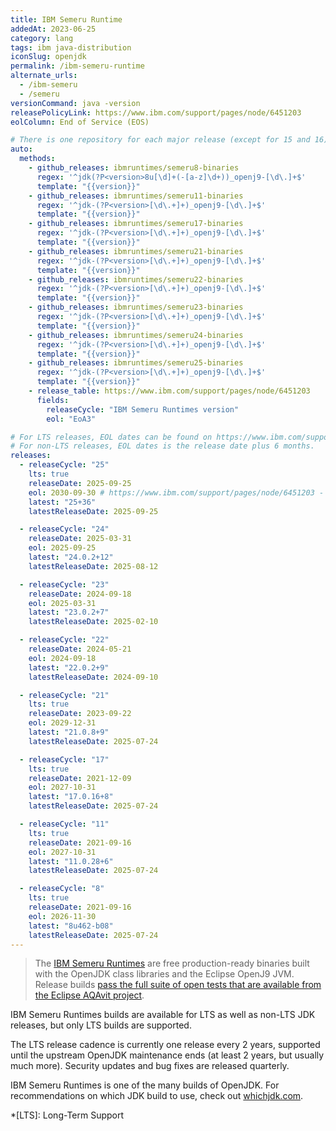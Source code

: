 ```yaml
---
title: IBM Semeru Runtime
addedAt: 2023-06-25
category: lang
tags: ibm java-distribution
iconSlug: openjdk
permalink: /ibm-semeru-runtime
alternate_urls:
  - /ibm-semeru
  - /semeru
versionCommand: java -version
releasePolicyLink: https://www.ibm.com/support/pages/node/6451203
eolColumn: End of Service (EOS)

# There is one repository for each major release (except for 15 and 16).
auto:
  methods:
    - github_releases: ibmruntimes/semeru8-binaries
      regex: '^jdk(?P<version>8u[\d]+(-[a-z]\d+))_openj9-[\d\.]+$'
      template: "{{version}}"
    - github_releases: ibmruntimes/semeru11-binaries
      regex: '^jdk-(?P<version>[\d\.+]+)_openj9-[\d\.]+$'
      template: "{{version}}"
    - github_releases: ibmruntimes/semeru17-binaries
      regex: '^jdk-(?P<version>[\d\.+]+)_openj9-[\d\.]+$'
      template: "{{version}}"
    - github_releases: ibmruntimes/semeru21-binaries
      regex: '^jdk-(?P<version>[\d\.+]+)_openj9-[\d\.]+$'
      template: "{{version}}"
    - github_releases: ibmruntimes/semeru22-binaries
      regex: '^jdk-(?P<version>[\d\.+]+)_openj9-[\d\.]+$'
      template: "{{version}}"
    - github_releases: ibmruntimes/semeru23-binaries
      regex: '^jdk-(?P<version>[\d\.+]+)_openj9-[\d\.]+$'
      template: "{{version}}"
    - github_releases: ibmruntimes/semeru24-binaries
      regex: '^jdk-(?P<version>[\d\.+]+)_openj9-[\d\.]+$'
      template: "{{version}}"
    - github_releases: ibmruntimes/semeru25-binaries
      regex: '^jdk-(?P<version>[\d\.+]+)_openj9-[\d\.]+$'
      template: "{{version}}"
    - release_table: https://www.ibm.com/support/pages/node/6451203
      fields:
        releaseCycle: "IBM Semeru Runtimes version"
        eol: "EoA3"

# For LTS releases, EOL dates can be found on https://www.ibm.com/support/pages/node/6451203.
# For non-LTS releases, EOL dates is the release date plus 6 months.
releases:
  - releaseCycle: "25"
    lts: true
    releaseDate: 2025-09-25
    eol: 2030-09-30 # https://www.ibm.com/support/pages/node/6451203 - OpenJDK EOS
    latest: "25+36"
    latestReleaseDate: 2025-09-25

  - releaseCycle: "24"
    releaseDate: 2025-03-31
    eol: 2025-09-25
    latest: "24.0.2+12"
    latestReleaseDate: 2025-08-12

  - releaseCycle: "23"
    releaseDate: 2024-09-18
    eol: 2025-03-31
    latest: "23.0.2+7"
    latestReleaseDate: 2025-02-10

  - releaseCycle: "22"
    releaseDate: 2024-05-21
    eol: 2024-09-18
    latest: "22.0.2+9"
    latestReleaseDate: 2024-09-10

  - releaseCycle: "21"
    lts: true
    releaseDate: 2023-09-22
    eol: 2029-12-31
    latest: "21.0.8+9"
    latestReleaseDate: 2025-07-24

  - releaseCycle: "17"
    lts: true
    releaseDate: 2021-12-09
    eol: 2027-10-31
    latest: "17.0.16+8"
    latestReleaseDate: 2025-07-24

  - releaseCycle: "11"
    lts: true
    releaseDate: 2021-09-16
    eol: 2027-10-31
    latest: "11.0.28+6"
    latestReleaseDate: 2025-07-24

  - releaseCycle: "8"
    lts: true
    releaseDate: 2021-09-16
    eol: 2026-11-30
    latest: "8u462-b08"
    latestReleaseDate: 2025-07-24
---
```


> The [IBM Semeru Runtimes](https://developer.ibm.com/languages/java/semeru-runtimes/) are free
> production-ready binaries built with the OpenJDK class libraries and the Eclipse OpenJ9 JVM.
> Release builds [pass the full suite of open tests that are available from the Eclipse AQAvit
> project](https://developer.ibm.com/blogs/semeru-runtime-quality-you-can-depend-on/).

IBM Semeru Runtimes builds are available for LTS as well as non-LTS JDK releases, but only LTS
builds are supported.

The LTS release cadence is currently one release every 2 years, supported until the upstream OpenJDK
maintenance ends (at least 2 years, but usually much more). Security updates and bug fixes are
released quarterly.

IBM Semeru Runtimes is one of the many builds of OpenJDK. For recommendations on which JDK build to
use, check out [whichjdk.com](https://whichjdk.com/#ibm-semeru-runtime).

*[LTS]: Long-Term Support
